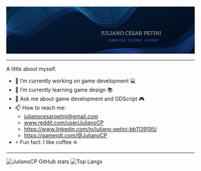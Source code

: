 ![alt text][logo]

[logo]: https://github.com/JulianoCP/JulianoCP/blob/main/logo.png

---
A little about myself.
- 🔭 I’m currently working on game development 💻
- 🌱 I’m currently learning game design 📚
- 💬 Ask me about game development and GDScript 🎮
- 📫 How to reach me:
    - julianocesarpetini@gmail.com  
    - www.reddit.com/user/JulianoCP 
    - https://www.linkedin.com/in/juliano-petini-bb1139195/ 
    - https://gamejolt.com/@JulianoCP
- ⚡ Fun fact: I like coffee ☕
---
![JulianoCP GitHub stats](https://github-readme-stats.vercel.app/api?username=julianocp&show_icons=true&theme=tokyonight) ![Top Langs](https://github-readme-stats.vercel.app/api/top-langs/?username=julianocp&layout=compact&theme=tokyonight)
